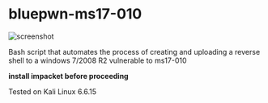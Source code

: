 # bluepwn-ms17-010

![screenshot](https://imgur.com/a/LCgyzFy)

Bash script that automates the process of creating and uploading a reverse shell to a windows 7/2008 R2 vulnerable to ms17-010

**install impacket before proceeding**

Tested on Kali Linux 6.6.15
